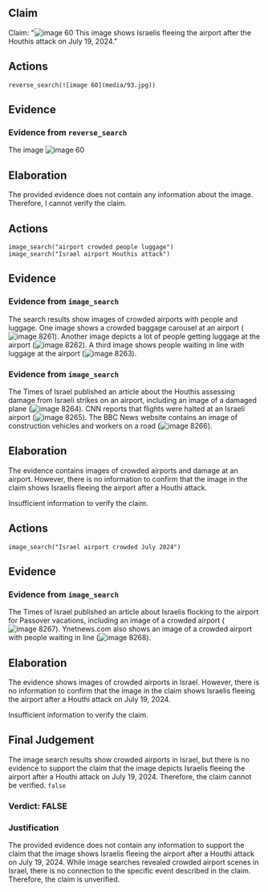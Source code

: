 ## Claim
Claim: "![image 60](media/93.jpg) This image shows Israelis fleeing the airport after the Houthis attack on July 19, 2024."

## Actions
```
reverse_search(![image 60](media/93.jpg))
```

## Evidence
### Evidence from `reverse_search`
The image ![image 60](media/93.jpg)

## Elaboration
The provided evidence does not contain any information about the image. Therefore, I cannot verify the claim.


## Actions
```
image_search("airport crowded people luggage")
image_search("Israel airport Houthis attack")
```

## Evidence
### Evidence from `image_search`
The search results show images of crowded airports with people and luggage. One image shows a crowded baggage carousel at an airport (![image 8261](media/2025-08-29_22-31-1756506712-394979.jpg)). Another image depicts a lot of people getting luggage at the airport (![image 8262](media/2025-08-29_22-31-1756506712-620852.jpg)). A third image shows people waiting in line with luggage at the airport (![image 8263](media/2025-08-29_22-31-1756506712-749636.jpg)).


### Evidence from `image_search`
The Times of Israel published an article about the Houthis assessing damage from Israeli strikes on an airport, including an image of a damaged plane (![image 8264](media/2025-08-29_22-32-1756506720-857532.jpg)). CNN reports that flights were halted at an Israeli airport (![image 8265](media/2025-08-29_22-32-1756506721-128277.jpg)). The BBC News website contains an image of construction vehicles and workers on a road (![image 8266](media/2025-08-29_22-32-1756506721-277268.jpg)).


## Elaboration
The evidence contains images of crowded airports and damage at an airport. However, there is no information to confirm that the image in the claim shows Israelis fleeing the airport after a Houthi attack.

Insufficient information to verify the claim.


## Actions
```
image_search("Israel airport crowded July 2024")
```

## Evidence
### Evidence from `image_search`
The Times of Israel published an article about Israelis flocking to the airport for Passover vacations, including an image of a crowded airport (![image 8267](media/2025-08-29_22-32-1756506733-457165.jpg)). Ynetnews.com also shows an image of a crowded airport with people waiting in line (![image 8268](media/2025-08-29_22-32-1756506734-080988.jpg)).


## Elaboration
The evidence shows images of crowded airports in Israel. However, there is no information to confirm that the image in the claim shows Israelis fleeing the airport after a Houthi attack on July 19, 2024.

Insufficient information to verify the claim.


## Final Judgement
The image search results show crowded airports in Israel, but there is no evidence to support the claim that the image depicts Israelis fleeing the airport after a Houthi attack on July 19, 2024. Therefore, the claim cannot be verified. `false`

### Verdict: FALSE

### Justification
The provided evidence does not contain any information to support the claim that the image shows Israelis fleeing the airport after a Houthi attack on July 19, 2024. While image searches revealed crowded airport scenes in Israel, there is no connection to the specific event described in the claim. Therefore, the claim is unverified.
